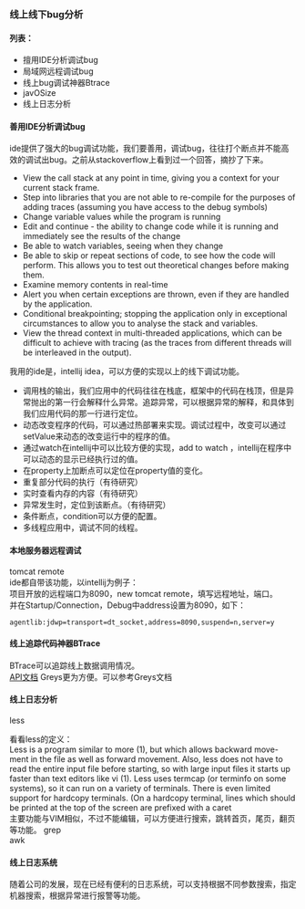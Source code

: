 ### 线上线下bug分析  
        
#### 列表：
  * 擅用IDE分析调试bug
  * 局域网远程调试bug
  * 线上bug调试神器Btrace  
  * javOSize
  * 线上日志分析   
    
#### 善用IDE分析调试bug   
ide提供了强大的bug调试功能，我们要善用，调试bug，往往打个断点并不能高效的调试出bug。之前从stackoverflow上看到过一个回答，摘抄了下来。    

* View the call stack at any point in time, giving you a context for your current stack frame.
* Step into libraries that you are not able to re-compile for the purposes of adding traces (assuming you have access to the debug symbols)
* Change variable values while the program is running
* Edit and continue - the ability to change code while it is running and immediately see the results of the change
* Be able to watch variables, seeing when they change
* Be able to skip or repeat sections of code, to see how the code will perform. This allows you to test out theoretical changes before making them.
* Examine memory contents in real-time
* Alert you when certain exceptions are thrown, even if they are handled by the application.
* Conditional breakpointing; stopping the application only in exceptional circumstances to allow you to analyse the stack and variables.
* View the thread context in multi-threaded applications, which can be difficult to achieve with tracing (as the traces from different threads will be interleaved in the output).
  
我用的ide是，intellij idea，可以方便的实现以上的线下调试功能。    

* 调用栈的输出，我们应用中的代码往往在栈底，框架中的代码在栈顶，但是异常抛出的第一行会解释什么异常。追踪异常，可以根据异常的解释，和具体到我们应用代码的那一行进行定位。  
* 动态改变程序的代码，可以通过热部署来实现。调试过程中，改变可以通过setValue来动态的改变运行中的程序的值。  
* 通过watch在intellij中可以比较方便的实现，add to watch ，intellij在程序中可以动态的显示已经执行过的值。  
* 在property上加断点可以定位在property值的变化。  
* 重复部分代码的执行（有待研究）  
* 实时查看内存的内容（有待研究）  
* 异常发生时，定位到该断点。（有待研究）  
* 条件断点，condition可以方便的配置。  
* 多线程应用中，调试不同的线程。  

#### 本地服务器远程调试  
tomcat remote  
ide都自带该功能，以intellij为例子：  
项目开放的远程端口为8090，new tomcat remote，填写远程地址，端口。  
并在Startup/Connection，Debug中address设置为8090，如下：  
```  
agentlib:jdwp=transport=dt_socket,address=8090,suspend=n,server=y  
```    

#### 线上追踪代码神器BTrace    
BTrace可以追踪线上数据调用情况。  
[API文档](https://btrace.kenai.com/javadoc/1.2/index.html)
Greys更为方便。可以参考Greys文档
  

#### 线上日志分析 
less      

看看less的定义：  
 Less is a program similar to more (1), but which allows backward  move-
       ment in the file as well as forward movement.  Also, less does not have
       to read the entire input file before  starting,  so  with  large  input
       files  it  starts  up  faster than text editors like vi (1).  Less uses
       termcap (or terminfo on some systems), so it can run on  a  variety  of
       terminals.   There is even limited support for hardcopy terminals.  (On
       a hardcopy terminal, lines which should be printed at the  top  of  the
       screen are prefixed with a caret  
主要功能与VIM相似，不过不能编辑，可以方便进行搜索，跳转首页，尾页，翻页等功能。
grep  
awk


#### 线上日志系统

随着公司的发展，现在已经有便利的日志系统，可以支持根据不同参数搜索，指定机器搜索，根据异常进行报警等功能。

